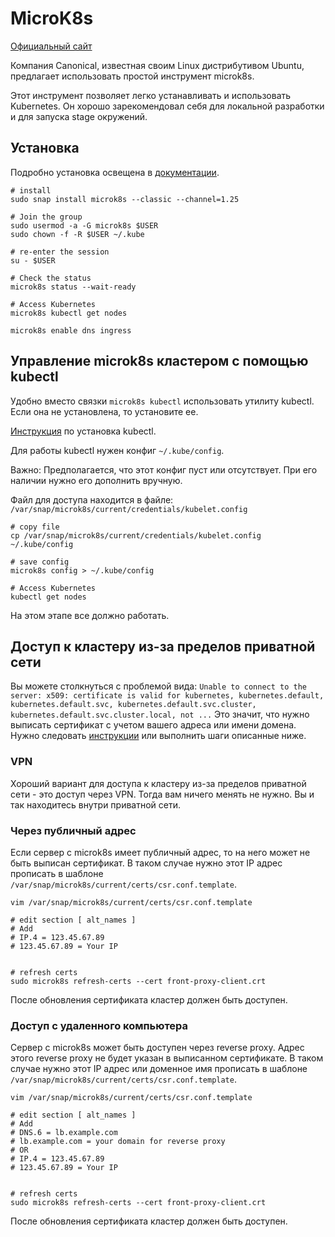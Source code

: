 # MicroK8s

[Официальный сайт](https://microk8s.io/)

Компания Canonical, известная своим Linux дистрибутивом Ubuntu, предлагает использовать простой инструмент microk8s.

Этот инструмент позволяет легко устанавливать и использовать Kubernetes.
Он хорошо зарекомендовал себя для локальной разработки и для запуска stage окружений.

## Установка 
Подробно установка освещена в [документации](https://microk8s.io/docs/getting-started).

```shell
# install
sudo snap install microk8s --classic --channel=1.25

# Join the group
sudo usermod -a -G microk8s $USER
sudo chown -f -R $USER ~/.kube

# re-enter the session
su - $USER

# Check the status
microk8s status --wait-ready

# Access Kubernetes
microk8s kubectl get nodes

microk8s enable dns ingress
```

## Управление microk8s кластером с помощью kubectl
Удобно вместо связки `microk8s kubectl` использовать утилиту kubectl. Если она не установлена, то установите ее.

[Инструкция](../../11-commands/00-kubectl-install.md) по установка kubectl.

Для работы kubectl нужен конфиг `~/.kube/config`.

Важно:
Предполагается, что этот конфиг пуст или отсутствует. При его наличии нужно его дополнить вручную. 

Файл для доступа находится в файле: `/var/snap/microk8s/current/credentials/kubelet.config` 
```shell
# copy file
cp /var/snap/microk8s/current/credentials/kubelet.config ~/.kube/config

# save config
microk8s config > ~/.kube/config

# Access Kubernetes
kubectl get nodes
```

На этом этапе все должно работать.

## Доступ к кластеру из-за пределов приватной сети
Вы можете столкнуться с проблемой вида:
`Unable to connect to the server: x509: certificate is valid for kubernetes, kubernetes.default, kubernetes.default.svc, kubernetes.default.svc.cluster, kubernetes.default.svc.cluster.local, not ...`
Это значит, что нужно выписать сертификат с учетом вашего адреса или имени домена.
Нужно следовать [инструкции](https://microk8s.io/docs/services-and-ports#heading--auth) или выполнить шаги описанные ниже.

### VPN
Хороший вариант для доступа к кластеру из-за пределов приватной сети - это доступ через VPN.
Тогда вам ничего менять не нужно. Вы и так находитесь внутри приватной сети.

### Через публичный адрес
Если сервер с microk8s имеет публичный адрес, то на него может не быть выписан сертификат.
В таком случае нужно этот IP адрес прописать в шаблоне `/var/snap/microk8s/current/certs/csr.conf.template`.

```shell
vim /var/snap/microk8s/current/certs/csr.conf.template

# edit section [ alt_names ]
# Add
# IP.4 = 123.45.67.89
# 123.45.67.89 = Your IP


# refresh certs
sudo microk8s refresh-certs --cert front-proxy-client.crt
```

После обновления сертификата кластер должен быть доступен.


### Доступ с удаленного компьютера
Сервер с microk8s может быть доступен через reverse proxy.
Адрес этого reverse proxy не будет указан в выписанном сертификате.
В таком случае нужно этот IP адрес или доменное имя прописать в шаблоне `/var/snap/microk8s/current/certs/csr.conf.template`.

```shell
vim /var/snap/microk8s/current/certs/csr.conf.template

# edit section [ alt_names ]
# Add
# DNS.6 = lb.example.com
# lb.example.com = your domain for reverse proxy
# OR
# IP.4 = 123.45.67.89
# 123.45.67.89 = Your IP


# refresh certs
sudo microk8s refresh-certs --cert front-proxy-client.crt
```

После обновления сертификата кластер должен быть доступен.
